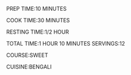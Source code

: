 
PREP TIME:10 MINUTES

COOK TIME:30 MINUTES

RESTING TIME:1/2 HOUR

TOTAL TIME:1 HOUR 10 MINUTES SERVINGS:12

COURSE:SWEET

CUISINE:BENGALI